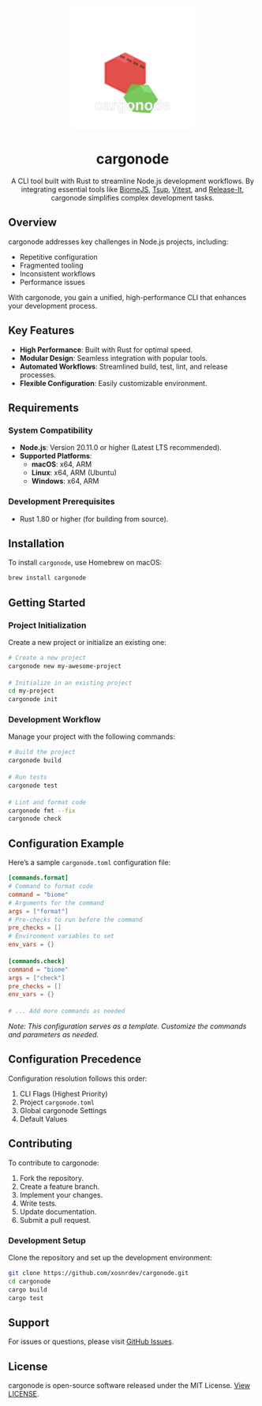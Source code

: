 <div align="center">

<img src="./docs/logo.svg" width="250px" />

# cargonode

A CLI tool built with Rust to streamline Node.js development workflows. By integrating essential tools like [BiomeJS](https://biomejs.dev/guides/getting-started/), [Tsup](https://tsup.egoist.dev/), [Vitest](https://vitest.dev/guide/), and [Release-It](https://github.com/release-it/release-it?tab=readme-ov-file#readme), cargonode simplifies complex development tasks.

</div>

## Overview

cargonode addresses key challenges in Node.js projects, including:

- Repetitive configuration
- Fragmented tooling
- Inconsistent workflows
- Performance issues

With cargonode, you gain a unified, high-performance CLI that enhances your development process.

## Key Features

- **High Performance**: Built with Rust for optimal speed.
- **Modular Design**: Seamless integration with popular tools.
- **Automated Workflows**: Streamlined build, test, lint, and release processes.
- **Flexible Configuration**: Easily customizable environment.

## Requirements

### System Compatibility

- **Node.js**: Version 20.11.0 or higher (Latest LTS recommended).
- **Supported Platforms**:
  - **macOS**: x64, ARM
  - **Linux**: x64, ARM (Ubuntu)
  - **Windows**: x64, ARM

### Development Prerequisites

- Rust 1.80 or higher (for building from source).

## Installation

To install `cargonode`, use Homebrew on macOS:

```bash
brew install cargonode
```

## Getting Started

### Project Initialization

Create a new project or initialize an existing one:

```bash
# Create a new project
cargonode new my-awesome-project

# Initialize in an existing project
cd my-project
cargonode init
```

### Development Workflow

Manage your project with the following commands:

```bash
# Build the project
cargonode build

# Run tests
cargonode test

# Lint and format code
cargonode fmt --fix
cargonode check
```

## Configuration Example

Here’s a sample `cargonode.toml` configuration file:

```toml
[commands.format]
# Command to format code
command = "biome"
# Arguments for the command
args = ["format"]
# Pre-checks to run before the command
pre_checks = []
# Environment variables to set
env_vars = {}

[commands.check]
command = "biome"
args = ["check"]
pre_checks = []
env_vars = {}

# ... Add more commands as needed
```

_Note: This configuration serves as a template. Customize the commands and parameters as needed._

## Configuration Precedence

Configuration resolution follows this order:

1. CLI Flags (Highest Priority)
2. Project `cargonode.toml`
3. Global cargonode Settings
4. Default Values

## Contributing

To contribute to cargonode:

1. Fork the repository.
2. Create a feature branch.
3. Implement your changes.
4. Write tests.
5. Update documentation.
6. Submit a pull request.

### Development Setup

Clone the repository and set up the development environment:

```bash
git clone https://github.com/xosnrdev/cargonode.git
cd cargonode
cargo build
cargo test
```

## Support

For issues or questions, please visit [GitHub Issues](https://github.com/xosnrdev/cargonode/issues).

## License

cargonode is open-source software released under the MIT License. [View LICENSE](LICENSE).
